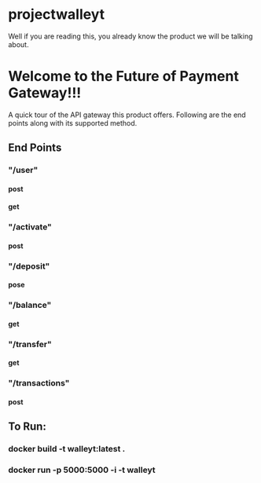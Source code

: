 # projectwalleyt

Well if you are reading this, you already know the product we will be talking about.


# Welcome to the Future of Payment Gateway!!!

A quick tour of the API gateway this product offers.
Following are the end points along with its supported method.
## End Points
### "/user"
#### post
#### get
### "/activate"
#### post
### "/deposit"
#### pose
### "/balance"  
#### get
### "/transfer"
#### get
### "/transactions"
#### post

## To Run:
### docker build -t walleyt:latest .
### docker run -p 5000:5000 -i -t walleyt
